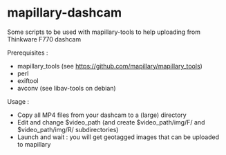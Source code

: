 # mapillary-dashcam

Some scripts to be used with mapillary-tools to help uploading from Thinkware F770 dashcam

Prerequisites :
- mapillary_tools (see https://github.com/mapillary/mapillary_tools)
- perl
- exiftool
- avconv (see libav-tools on debian)

Usage :
- Copy all MP4 files from your dashcam to a (large) directory
- Edit and change $video_path (and create $video_path/img/F/ and $video_path/img/R/ subdirectories)
- Launch and wait : you will get geotagged images that can be uploaded to mapillary
